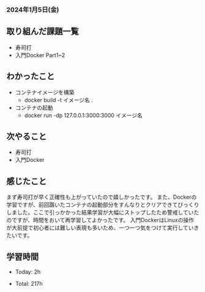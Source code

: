### 2024年1月5日(金)

## 取り組んだ課題一覧

- 寿司打
- 入門Docker Part1~2

## わかったこと

- コンテナイメージを構築
  - docker build -t イメージ名 .
- コンテナの起動
  - docker run -dp 127.0.0.1:3000:3000 イメージ名

## 次やること

- 寿司打
- 入門Docker

## 感じたこと

まず寿司打が早く正確性も上がっていたので嬉しかったです。
また、Dockerの学習ですが、前回躓いたコンテナの起動部分をすんなりとクリアできてびっくりしました。ここで引っかかった結果学習が大幅にストップしたため警戒していたのですが、時間をおいて再学習してよかったです。
入門DockerはLinuxの操作が大前提で初心者には難しい表現も多いため、一つ一つ気をつけて実行していきたいです。

## 学習時間

- Today: 2h

- Total: 217h
